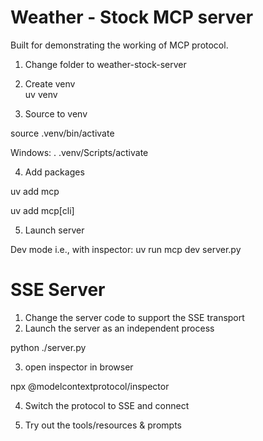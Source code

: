 Weather - Stock MCP server
==========================
Built for demonstrating the working of MCP protocol.

1. Change folder to weather-stock-server

2. Create venv                
uv   venv

3. Source to venv

source .venv/bin/activate

Windows:
. .venv/Scripts/activate

4. Add packages

uv add mcp

uv add mcp[cli]

5. Launch server

Dev mode i.e., with inspector:
uv run mcp dev server.py


SSE Server
==========
1. Change the server code to support the SSE transport
2. Launch the server as an independent process

python ./server.py

3. open inspector in browser

npx @modelcontextprotocol/inspector 

4. Switch the protocol to SSE and connect

5. Try out the tools/resources & prompts
